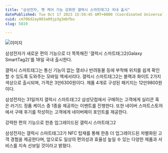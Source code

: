 ```yaml
---
title: "삼성전자, 펫 케어 기능 강화한 갤럭시 스마트태그2 국내 출시"
datePublished: Tue Oct 17 2023 15:59:45 GMT+0000 (Coordinated Universal Time)
cuid: cm706d2ay003a09jp3g3mbfbu
slug: 5819

---
```



![이미지](https://cdn.hashnode.com/res/hashnode/image/upload/v1739259772523/d7f0776b-3494-432d-9299-880a9e95325e.jpeg)

삼성전자가 새로운 편의 기능으로 더 똑똑해진 '갤럭시 스마트태그2(Galaxy SmartTag2)'를 18일 국내 출시한다.

갤럭시 스마트태그는 통신 기능이 없는 열쇠나 반려동물 등에 부착해 위치를 쉽게 확인할 수 있도록 도와주는 모바일 액세서리다. 갤럭시 스마트태그2는 블랙과 화이트 2가지 색상으로 출시되며, 가격은 3만6300원이다. 제품 4개로 구성된 패키지는 12만9800원이다.

삼성전자는 31일까지 갤럭시 스마트태그2 삼성닷컴에서 구매하는 고객에게 실리콘 혹은 러기드 정품 케이스 중 1종을 제공하는 이벤트를 진행한다. 또한 네이버 스마트스토어에서 구매 후기를 작성하는 고객에게 네이버페이 포인트를 제공한다.

강력한 편의 기능으로 한층 업그레이드된 갤럭시 스마트태그2

삼성전자는 갤럭시 스마트태그2가 NFC 탑재를 통해 한층 더 업그레이드된 차별화된 고객 경험을 제공한다며, 앞으로도 일상의 편의성과 효율성 높일 수 있는 다양한 제품과 서비스를 지속 선보일 것이라고 밝혔다.